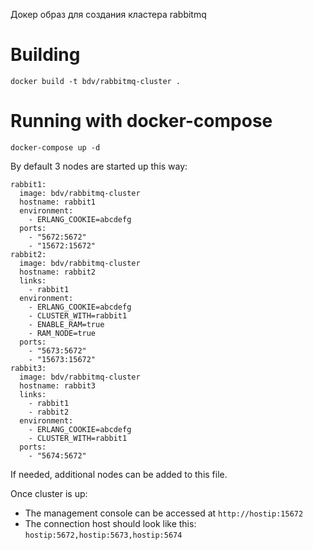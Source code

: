 Докер образ для создания кластера rabbitmq


# Building

```
docker build -t bdv/rabbitmq-cluster .
```

# Running with docker-compose


```
docker-compose up -d
```

By default 3 nodes are started up this way:

```
rabbit1:
  image: bdv/rabbitmq-cluster
  hostname: rabbit1
  environment:
    - ERLANG_COOKIE=abcdefg
  ports:
    - "5672:5672"
    - "15672:15672"
rabbit2:
  image: bdv/rabbitmq-cluster
  hostname: rabbit2
  links:
    - rabbit1
  environment:
    - ERLANG_COOKIE=abcdefg
    - CLUSTER_WITH=rabbit1
    - ENABLE_RAM=true
    - RAM_NODE=true
  ports:
    - "5673:5672"
    - "15673:15672"
rabbit3:
  image: bdv/rabbitmq-cluster
  hostname: rabbit3
  links:
    - rabbit1
    - rabbit2
  environment:
    - ERLANG_COOKIE=abcdefg
    - CLUSTER_WITH=rabbit1
  ports:
    - "5674:5672"
```

If needed, additional nodes can be added to this file.

Once cluster is up:
* The management console can be accessed at `http://hostip:15672`
* The connection host should look like this: `hostip:5672,hostip:5673,hostip:5674`


